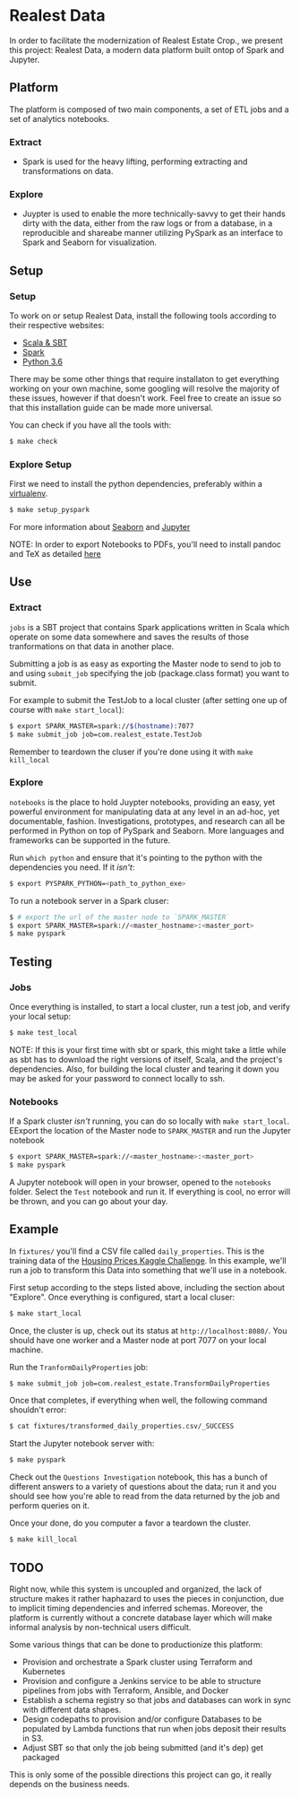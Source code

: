 # Realest Data

In order to facilitate the modernization of Realest Estate Crop., we present this project: Realest Data, a modern data platform built ontop of Spark and Jupyter.

## Platform

The platform is composed of two main components, a set of ETL jobs and a set of analytics notebooks.

### Extract
* Spark is used for the heavy lifting, performing extracting and transformations on data.


### Explore
* Juypter is used to enable the more technically-savvy to get their hands dirty with the data, either from the raw logs or from a database, in a reproducible and shareabe manner utilizing PySpark as an interface to Spark and Seaborn for visualization.


## Setup

### Setup

To work on or setup Realest Data, install the following tools according to their respective websites:
* [Scala & SBT](https://www.scala-lang.org/)
* [Spark](https://spark.apache.org/)
* [Python 3.6](https://www.python.org/)


There may be some other things that require installaton to get everything working on your own machine, some googling will resolve the majority of these issues, however if that doesn't work. Feel free to create an issue so that this installation guide can be made more universal.


You can check if you have all the tools with:

```bash
$ make check
```

### Explore Setup

First we need to install the python dependencies, preferably within a [virtualenv](https://virtualenv.pypa.io/en/stable/).

```bash
$ make setup_pyspark
```

For more information about [Seaborn](https://seaborn.pydata.org/) and [Jupyter](http://jupyter.org/)

NOTE: In order to export Notebooks to PDFs, you'll need to install pandoc and TeX as detailed [here](http://nbconvert.readthedocs.io/en/latest/install.html)


## Use

### Extract

`jobs` is a SBT project that contains Spark applications written in Scala which operate on some data somewhere and saves the results of those tranformations on that data in another place.

Submitting a job is as easy as exporting the Master node to send to job to and using `submit_job` specifying the job (package.class format) you want to submit.

For example to submit the TestJob to a local cluster (after setting one up of course with `make start_local`):

```bash
$ export SPARK_MASTER=spark://$(hostname):7077
$ make submit_job job=com.realest_estate.TestJob
```

Remember to teardown the cluser if you're done using it with `make kill_local`


### Explore

`notebooks` is the place to hold Juypter notebooks, providing an easy, yet powerful environment for manipulating data at any level in an ad-hoc, yet documentable, fashion. Investigations, prototypes, and research can all be performed in Python on top of PySpark and Seaborn. More languages and frameworks can be supported in the future.

Run `which python` and ensure that it's pointing to the python with the dependencies you need. If it *isn't*:

```bash
$ export PYSPARK_PYTHON=<path_to_python_exe>
```

To run a notebook server in a Spark cluser:
```bash
$ # export the url of the master node to `SPARK_MASTER`
$ export SPARK_MASTER=spark://<master_hostname>:<master_port>
$ make pyspark
```


## Testing

### Jobs

Once everything is installed, to start a local cluster, run a test job, and verify your local setup:


```bash
$ make test_local
```

NOTE: If this is your first time with sbt or spark, this might take a little while as sbt has to download the right versions of itself, Scala, and the project's dependencies. Also, for building the local cluster and tearing it down you may be asked for your password to connect locally to ssh.


### Notebooks

If a Spark cluster *isn't* running, you can do so locally with `make start_local`. EExport the location of the Master node to `SPARK_MASTER` and run the Jupyter notebook

```bash
$ export SPARK_MASTER=spark://<master_hostname>:<master_port>
$ make pyspark
```

A Jupyter notebook will open in your browser, opened to the `notebooks` folder. Select the `Test` notebook and run it. If everything is cool, no error will be thrown, and you can go about your day.


## Example

In `fixtures/` you'll find a CSV file called `daily_properties`. This is the training data of the [Housing Prices Kaggle Challenge](https://www.kaggle.com/c/house-prices-advanced-regression-techniques). In this example, we'll run a job to transform this Data into something that we'll use in a notebook.

First setup according to the steps listed above, including the section about "Explore". Once everything is configured, start a local cluser:

```bash
$ make start_local
```

Once, the cluster is up, check out its status at `http://localhost:8080/`.
You should have one worker and a Master node at port 7077 on your local machine.

Run the `TranformDailyProperties` job:

```bash
$ make submit_job job=com.realest_estate.TransformDailyProperties
```

Once that completes, if everything when well, the following command shouldn't error:

```bash
$ cat fixtures/transformed_daily_properties.csv/_SUCCESS
```

Start the Jupyter notebook server with:

```bash
$ make pyspark
```

Check out the `Questions Investigation` notebook, this has a bunch of different answers to a variety of questions about the data; run it and you should see how you're able to read from the data returned by the job and perform queries on it.

Once your done, do you computer a favor a teardown the cluster.

```bash
$ make kill_local
```


## TODO

Right now, while this system is uncoupled and organized, the lack of structure makes it rather haphazard to uses the pieces in conjunction, due to implicit timing dependencies and inferred schemas. Moreover, the platform is currently without a concrete database layer which will make informal analysis by non-technical users difficult.

Some various things that can be done to productionize this platform:
* Provision and orchestrate a Spark cluster using Terraform and Kubernetes
* Provision and configure a Jenkins service to be able to structure pipelines from jobs with Terraform, Ansible, and Docker
* Establish a schema registry so that jobs and databases can work in sync with different data shapes.
* Design codepaths to provision and/or configure Databases to be populated by Lambda functions that run when jobs deposit their results in S3.
* Adjust SBT so that only the job being submitted (and it's dep) get packaged

This is only some of the possible directions this project can go, it really depends on the business needs.
